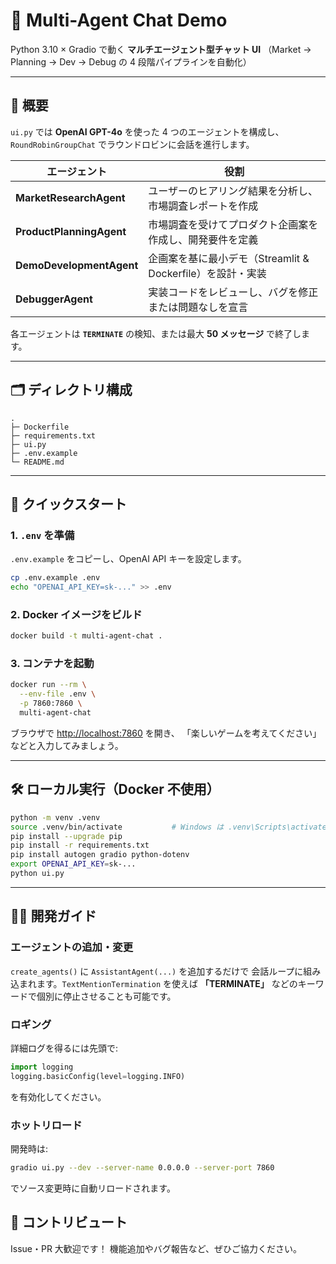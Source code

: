 # 🤝 Multi-Agent Chat Demo

Python 3.10 × Gradio で動く **マルチエージェント型チャット UI**
（Market → Planning → Dev → Debug の 4 段階パイプラインを自動化）

---

## 📖 概要
`ui.py` では **OpenAI GPT-4o** を使った 4 つのエージェントを構成し、
`RoundRobinGroupChat` でラウンドロビンに会話を進行します。

| エージェント | 役割 |
| ------------ | ---- |
| **MarketResearchAgent** | ユーザーのヒアリング結果を分析し、市場調査レポートを作成 |
| **ProductPlanningAgent** | 市場調査を受けてプロダクト企画案を作成し、開発要件を定義 |
| **DemoDevelopmentAgent** | 企画案を基に最小デモ（Streamlit & Dockerfile）を設計・実装 |
| **DebuggerAgent** | 実装コードをレビューし、バグを修正または問題なしを宣言 |

各エージェントは **`TERMINATE`** の検知、または最大 **50 メッセージ** で終了します。

---

## 🗂️ ディレクトリ構成
```text
.
├─ Dockerfile
├─ requirements.txt
├─ ui.py
├─ .env.example
└─ README.md
```

---

## 🚀 クイックスタート

### 1. `.env` を準備
`.env.example` をコピーし、OpenAI API キーを設定します。

```bash
cp .env.example .env
echo "OPENAI_API_KEY=sk-..." >> .env
```

### 2. Docker イメージをビルド
```bash
docker build -t multi-agent-chat .
```

### 3. コンテナを起動
```bash
docker run --rm \
  --env-file .env \
  -p 7860:7860 \
  multi-agent-chat
```

ブラウザで <http://localhost:7860> を開き、
「楽しいゲームを考えてください」などと入力してみましょう。

---

## 🛠️ ローカル実行（Docker 不使用）
```bash
python -m venv .venv
source .venv/bin/activate           # Windows は .venv\Scripts\activate
pip install --upgrade pip
pip install -r requirements.txt
pip install autogen gradio python-dotenv
export OPENAI_API_KEY=sk-...
python ui.py
```
---

## 🧑‍💻 開発ガイド

### エージェントの追加・変更
`create_agents()` に `AssistantAgent(...)` を追加するだけで
会話ループに組み込まれます。`TextMentionTermination` を使えば
**「TERMINATE」** などのキーワードで個別に停止させることも可能です。

### ロギング
詳細ログを得るには先頭で:

```python
import logging
logging.basicConfig(level=logging.INFO)
```

を有効化してください。

### ホットリロード
開発時は:
```bash
gradio ui.py --dev --server-name 0.0.0.0 --server-port 7860
```
でソース変更時に自動リロードされます。



## 🙌 コントリビュート
Issue・PR 大歓迎です！ 機能追加やバグ報告など、ぜひご協力ください。
